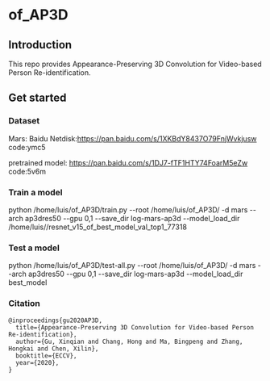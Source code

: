 # of_AP3D

## Introduction
This repo provides Appearance-Preserving 3D Convolution for Video-based Person Re-identification.
## Get started
### Dataset
Mars:
Baidu Netdisk:https://pan.baidu.com/s/1XKBdY8437O79FnjWvkjusw  code:ymc5

pretrained model:
https://pan.baidu.com/s/1DJ7-fTF1HTY74FoarM5eZw code:5v6m

### Train a model
python /home/luis/of_AP3D/train.py --root /home/luis/of_AP3D/ -d mars --arch ap3dres50 --gpu 0,1 --save_dir log-mars-ap3d --model_load_dir /home/luis//resnet_v15_of_best_model_val_top1_77318

### Test a model
python /home/luis/of_AP3D/test-all.py --root /home/luis/of_AP3D/ -d mars --arch ap3dres50 --gpu 0,1 --save_dir log-mars-ap3d --model_load_dir best_model



### Citation


    @inproceedings{gu2020AP3D,
      title={Appearance-Preserving 3D Convolution for Video-based Person Re-identification},
      author={Gu, Xinqian and Chang, Hong and Ma, Bingpeng and Zhang, Hongkai and Chen, Xilin},
      booktitle={ECCV},
      year={2020},
    }
